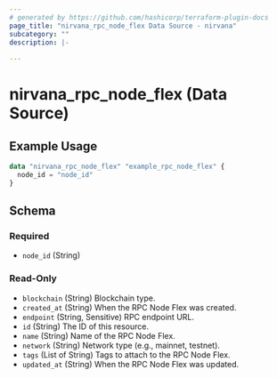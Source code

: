 ```yaml
---
# generated by https://github.com/hashicorp/terraform-plugin-docs
page_title: "nirvana_rpc_node_flex Data Source - nirvana"
subcategory: ""
description: |-
  
---
```


# nirvana_rpc_node_flex (Data Source)



## Example Usage

```terraform
data "nirvana_rpc_node_flex" "example_rpc_node_flex" {
  node_id = "node_id"
}
```

<!-- schema generated by tfplugindocs -->
## Schema

### Required

- `node_id` (String)

### Read-Only

- `blockchain` (String) Blockchain type.
- `created_at` (String) When the RPC Node Flex was created.
- `endpoint` (String, Sensitive) RPC endpoint URL.
- `id` (String) The ID of this resource.
- `name` (String) Name of the RPC Node Flex.
- `network` (String) Network type (e.g., mainnet, testnet).
- `tags` (List of String) Tags to attach to the RPC Node Flex.
- `updated_at` (String) When the RPC Node Flex was updated.
